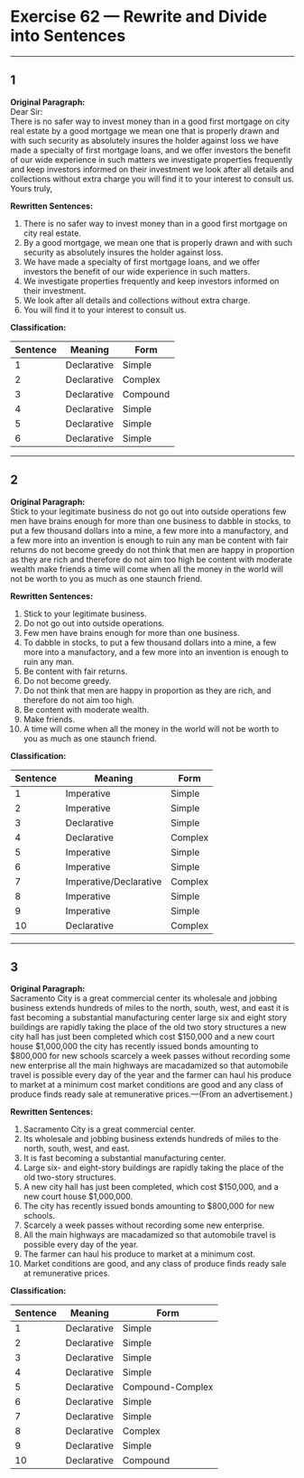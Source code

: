 # Exercise 62 — Rewrite and Divide into Sentences

---

## 1

**Original Paragraph:**  
Dear Sir:  
There is no safer way to invest money than in a good first mortgage on city real estate by a good mortgage we mean one that is properly drawn and with such security as absolutely insures the holder against loss we have made a specialty of first mortgage loans, and we offer investors the benefit of our wide experience in such matters we investigate properties frequently and keep investors informed on their investment we look after all details and collections without extra charge you will find it to your interest to consult us.  
Yours truly,

**Rewritten Sentences:**

1. There is no safer way to invest money than in a good first mortgage on city real estate.  
2. By a good mortgage, we mean one that is properly drawn and with such security as absolutely insures the holder against loss.  
3. We have made a specialty of first mortgage loans, and we offer investors the benefit of our wide experience in such matters.  
4. We investigate properties frequently and keep investors informed on their investment.  
5. We look after all details and collections without extra charge.  
6. You will find it to your interest to consult us.  

**Classification:**  

| Sentence | Meaning | Form |
|----------|--------|------|
| 1 | Declarative | Simple |
| 2 | Declarative | Complex |
| 3 | Declarative | Compound |
| 4 | Declarative | Simple |
| 5 | Declarative | Simple |
| 6 | Declarative | Simple |

---

## 2

**Original Paragraph:**  
Stick to your legitimate business do not go out into outside operations few men have brains enough for more than one business to dabble in stocks, to put a few thousand dollars into a mine, a few more into a manufactory, and a few more into an invention is enough to ruin any man be content with fair returns do not become greedy do not think that men are happy in proportion as they are rich and therefore do not aim too high be content with moderate wealth make friends a time will come when all the money in the world will not be worth to you as much as one staunch friend.

**Rewritten Sentences:**

1. Stick to your legitimate business.  
2. Do not go out into outside operations.  
3. Few men have brains enough for more than one business.  
4. To dabble in stocks, to put a few thousand dollars into a mine, a few more into a manufactory, and a few more into an invention is enough to ruin any man.  
5. Be content with fair returns.  
6. Do not become greedy.  
7. Do not think that men are happy in proportion as they are rich, and therefore do not aim too high.  
8. Be content with moderate wealth.  
9. Make friends.  
10. A time will come when all the money in the world will not be worth to you as much as one staunch friend.

**Classification:**  

| Sentence | Meaning | Form |
|----------|--------|------|
| 1 | Imperative | Simple |
| 2 | Imperative | Simple |
| 3 | Declarative | Simple |
| 4 | Declarative | Complex |
| 5 | Imperative | Simple |
| 6 | Imperative | Simple |
| 7 | Imperative/Declarative | Complex |
| 8 | Imperative | Simple |
| 9 | Imperative | Simple |
| 10 | Declarative | Complex |

---

## 3

**Original Paragraph:**  
Sacramento City is a great commercial center its wholesale and jobbing business extends hundreds of miles to the north, south, west, and east it is fast becoming a substantial manufacturing center large six and eight story buildings are rapidly taking the place of the old two story structures a new city hall has just been completed which cost $150,000 and a new court house $1,000,000 the city has recently issued bonds amounting to $800,000 for new schools scarcely a week passes without recording some new enterprise all the main highways are macadamized so that automobile travel is possible every day of the year and the farmer can haul his produce to market at a minimum cost market conditions are good and any class of produce finds ready sale at remunerative prices.—(From an advertisement.)

**Rewritten Sentences:**

1. Sacramento City is a great commercial center.  
2. Its wholesale and jobbing business extends hundreds of miles to the north, south, west, and east.  
3. It is fast becoming a substantial manufacturing center.  
4. Large six- and eight-story buildings are rapidly taking the place of the old two-story structures.  
5. A new city hall has just been completed, which cost $150,000, and a new court house $1,000,000.  
6. The city has recently issued bonds amounting to $800,000 for new schools.  
7. Scarcely a week passes without recording some new enterprise.  
8. All the main highways are macadamized so that automobile travel is possible every day of the year.  
9. The farmer can haul his produce to market at a minimum cost.  
10. Market conditions are good, and any class of produce finds ready sale at remunerative prices.

**Classification:**  

| Sentence | Meaning | Form |
|----------|--------|------|
| 1 | Declarative | Simple |
| 2 | Declarative | Simple |
| 3 | Declarative | Simple |
| 4 | Declarative | Simple |
| 5 | Declarative | Compound-Complex |
| 6 | Declarative | Simple |
| 7 | Declarative | Simple |
| 8 | Declarative | Complex |
| 9 | Declarative | Simple |
| 10 | Declarative | Compound |

